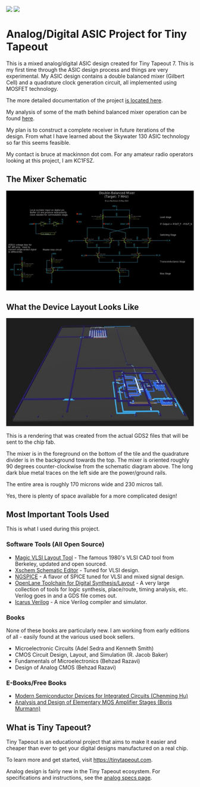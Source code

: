 ![](../../workflows/gds/badge.svg) ![](../../workflows/docs/badge.svg)

# Analog/Digital ASIC Project for Tiny Tapeout

This is a mixed analog/digital ASIC design created for Tiny Tapeout 7. This is my first time through the ASIC design process and things are very experimental.
My ASIC design contains a double balanced mixer (Gilbert Cell) and a quadrature 
clock generation circuit, all implemented using MOSFET technology.

The more detailed documentation of the project [is located here](docs/info.md).

My analysis of some of the math behind balanced mixer operation can be found [here](docs/math.md).

My plan is to construct a complete receiver in future iterations of the design.
From what I have learned about the Skywater 130 ASIC technology so far this 
seems feasible.

My contact is bruce at mackinnon dot com. For any amateur radio operators looking 
at this project, I am KC1FSZ.

## The Mixer Schematic

![Mixer](docs/cap2.jpg)

## What the Device Layout Looks Like

![Layout](docs/cap3.jpg)

This is a rendering that was created from the actual GDS2 files that will be sent 
to the chip fab.  

The mixer is in the foreground on the bottom of the tile and the quadrature divider is 
in the background towards the top. The mixer is oriented roughly 90 degrees counter-clockwise
from the schematic diagram above. The long dark blue metal traces on the left side 
are the power/ground rails.

The entire area is roughly 170 microns wide and 230 micros tall.

Yes, there is plenty of space available for a more complicated design!

## Most Important Tools Used

This is what I used during this project.  

### Software Tools (All Open Source)

* [Magic VLSI Layout Tool](http://opencircuitdesign.com/magic/) - The famous 1980's VLSI CAD tool from 
Berkeley, updated and open sourced.
* [Xschem Schematic Editor](http://repo.hu/projects/xschem/xschem_man/xschem_man.html) - Tuned for VLSI design.
* [NGSPICE](https://ngspice.sourceforge.io/) - A flavor of SPICE tuned for VLSI and mixed signal design.
* [OpenLane Toolchain for Digital Synthesis/Layout](https://efabless.com/openlane) - A very large 
collection of tools for logic synthesis, place/route, timing analysis, etc.  Verilog goes in and a GDS file comes out.
* [Icarus Verilog](https://steveicarus.github.io/iverilog/) - A nice Verilog compiler and simulator.

### Books

None of these books are particularly new. I am working from early 
editions of all - easily found at the various used book sellers.

* Microelectronic Circuits (Adel Sedra and Kenneth Smith)
* CMOS Circuit Design, Layout, and Simulation (R. Jacob Baker)
* Fundamentals of Microelectronics (Behzad Razavi)
* Design of Analog CMOS (Behzad Razavi)

### E-Books/Free Books

* [Modern Semiconductor Devices for Integrated Circuits (Chenming Hu)](https://www.chu.berkeley.edu/modern-semiconductor-devices-for-integrated-circuits-chenming-calvin-hu-2010/)
* [Analysis and Design of Elementary MOS Amplifier Stages (Boris Murmann)](https://github.com/bmurmann/Book-on-MOS-stages/blob/main/book/Analysis%20and%20Design%20of%20Elementary%20MOS%20Amplifier%20Stages.pdf)

## What is Tiny Tapeout?

Tiny Tapeout is an educational project that aims to make it easier and cheaper than ever to get your digital designs manufactured on a real chip.

To learn more and get started, visit https://tinytapeout.com.

Analog design is fairly new in the Tiny Tapeout ecosystem. For specifications and 
instructions, see the [analog specs page](https://tinytapeout.com/specs/analog/).
